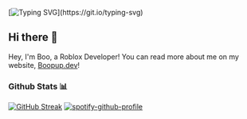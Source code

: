 [![Typing SVG](https://readme-typing-svg.demolab.com?font=Roboto&weight=900&size=40&duration=4999&pause=1000&color=F7F7F7&center=true&vCenter=true&random=false&width=800&height=150&lines=%F0%9F%91%8B+Hey%2C+I'm+Boo!;+%F0%9F%94%A8+I'm+a+Developer+on+the+Roblox+Platform;%F0%9F%8C%90+Check+my+website+out+%40+Boopup.dev;%F0%9F%A4%94+Did+you+know+I+have+a+pet+chinchilla%3F;%F0%9F%94%A2++I've+contributed+to+150k+visits+on+Roblox;%F0%9F%92%AA+My+longest+Github+streak+is+7+days;%F0%9F%91%8B+Thanks+for+coming+by!)](https://git.io/typing-svg)
## Hi there 👋
Hey, I'm Boo, a Roblox Developer! You can read more about me on my website, [Boopup.dev](https://boopup.dev)!

### Github Stats 📊

[![GitHub Streak](https://streak-stats.demolab.com?user=boopup&border_radius=25&date_format=M%20j%5B%2C%20Y%5D)](https://git.io/streak-stats)
[![spotify-github-profile](https://spotify-github-profile.kittinanx.com/api/view?uid=31qeag5rl53lupyt3ppplctcgz2y&cover_image=true&theme=default&show_offline=true&background_color=121212&interchange=true&bar_color=ffffff&bar_color_cover=true)](https://spotify-github-profile.kittinanx.com/api/view?uid=31qeag5rl53lupyt3ppplctcgz2y&redirect=true)
